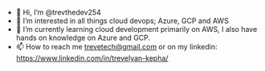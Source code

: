 - 👋 Hi, I’m @trevthedev254
- 👀 I’m interested in all things cloud devops; Azure, GCP and AWS
- 🌱 I’m currently learning cloud development primarily on AWS, I also have hands on knowledge on Azure and GCP.
- 📫 How to reach me trevetech@gmail.com or on my linkedin: https://www.linkedin.com/in/trevelyan-kepha/

<!---
trevthedev254/trevthedev254 is a ✨ special ✨ repository because its `README.md` (this file) appears on your GitHub profile.
You can click the Preview link to take a look at your changes.
--->
